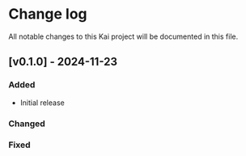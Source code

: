 # Change log

All notable changes to this Kai project will be documented in this file.

## [v0.1.0] - 2024-11-23

### Added

- Initial release

### Changed

### Fixed
